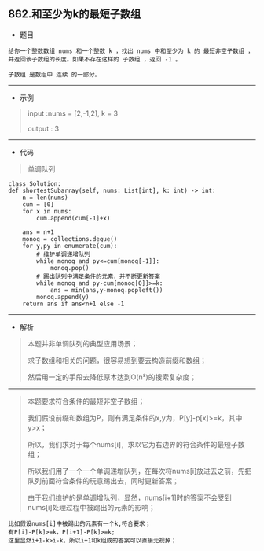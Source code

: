 862.和至少为k的最短子数组
----------
- 题目
>
    给你一个整数数组 nums 和一个整数 k ，找出 nums 中和至少为 k 的 最短非空子数组 ，并返回该子数组的长度。如果不存在这样的 子数组 ，返回 -1 。

    子数组 是数组中 连续 的一部分。

----------
- 示例
> input :nums = [2,-1,2], k = 3
>
> output : 3
----------
 - 代码
>
> 单调队列
> 
    class Solution:
    def shortestSubarray(self, nums: List[int], k: int) -> int:
        n = len(nums)
        cum = [0]
        for x in nums:
            cum.append(cum[-1]+x)
        
        ans = n+1
        monoq = collections.deque()
        for y,py in enumerate(cum):
            # 维护单调递增队列
            while monoq and py<=cum[monoq[-1]]:
                monoq.pop()
            # 踢出队列中满足条件的元素，并不断更新答案
            while monoq and py-cum[monoq[0]]>=k:
                ans = min(ans,y-monoq.popleft())
            monoq.append(y)
        return ans if ans<n+1 else -1
>
        
----------
- 解析
> 
> 本题并非单调队列的典型应用场景；
> 
> 求子数组和相关的问题，很容易想到要去构造前缀和数组；
> 
> 然后用一定的手段去降低原本达到O(n²)的搜索复杂度；
> 
----------
> 本题要求符合条件的最短非空子数组；
> 
> 我们假设前缀和数组为P，则有满足条件的x,y为，P[y]-p[x]>=k，其中y>x；
> 
> 所以，我们求对于每个nums[i]，求以它为右边界的符合条件的最短子数组；
> 
> 所以我们用了一个一个单调递增队列，在每次将nums[i]放进去之前，先把队列前面符合条件的玩意踢出去，同时更新答案；
> 
> 由于我们维护的是单调增队列，显然，nums[i+1]时的答案不会受到nums[i]处理过程中被踢出的元素的影响；
> 
    比如假设nums[i]中被踢出的元素有一个k,符合要求；
    有P[i]-P[k]>=k，P[i+1]-P[k]>=k;
    这里显然i+1-k>i-k，所以i+1和k组成的答案可以直接无视掉；